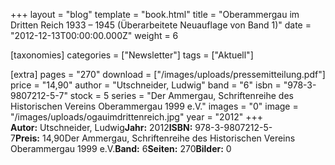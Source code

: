 +++
layout = "blog"
template = "book.html"
title = "Oberammergau im Dritten Reich 1933 – 1945 (Überarbeitete Neuauflage von Band 1)"
date = "2012-12-13T00:00:00.000Z"
weight = 6

[taxonomies]
categories = ["Newsletter"]
tags = ["Aktuell"]

[extra]
pages = "270"
download = ["/images/uploads/pressemitteilung.pdf"]
price = "14,90"
author = "Utschneider, Ludwig"
band = "6"
isbn = "978-3-9807212-5-7"
stock = 5
series = "Der Ammergau, Schriftenreihe des Historischen Vereins Oberammergau 1999 e.V."
images = "0"
image = "/images/uploads/ogauimdrittenreich.jpg"
year = "2012"
+++
**Autor:** Utschneider, Ludwig**Jahr:** 2012**ISBN:** 978-3-9807212-5-7**Preis:** 14,90Der Ammergau, Schriftenreihe des Historischen Vereins Oberammergau 1999 e.V.**Band:** 6**Seiten:** 270**Bilder:** 0
